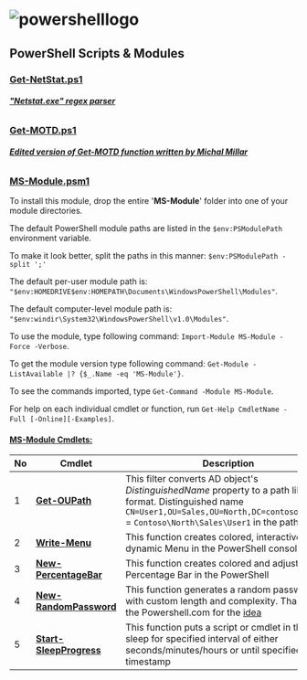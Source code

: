 # ![powershelllogo](https://cloud.githubusercontent.com/assets/6964549/17082276/0ded5776-5180-11e6-8276-d772295362b9.png)
## PowerShell Scripts & Modules

### [<ins>Get-NetStat.ps1</ins>](https://github.com/rgel/PowerShell/blob/master/SysAdminTools/Get-NetStat.ps1)

###### [<b>"Netstat.exe" regex parser</b>](http://www.lazywinadmin.com/2014/08/powershell-parse-this-netstatexe.html)

### [<ins>Get-MOTD.ps1</ins>](https://github.com/rgel/PowerShell/blob/master/Get-MOTD.ps1)

###### [<b>Edited version of Get-MOTD function written by Michal Millar</b>](http://www.ps1code.com/single-post/2016/07/16/How-to-create-colored-and-adjustable-Percentage-Bar-in-PowerShell)

### [<ins>MS-Module.psm1</ins>](https://github.com/rgel/PowerShell/blob/master/MS-Module/MS-Module.psm1)

To install this module, drop the entire '<b>MS-Module</b>' folder into one of your module directories.

The default PowerShell module paths are listed in the `$env:PSModulePath` environment variable.

To make it look better, split the paths in this manner: `$env:PSModulePath -split ';'`

The default per-user module path is: `"$env:HOMEDRIVE$env:HOMEPATH\Documents\WindowsPowerShell\Modules"`.

The default computer-level module path is: `"$env:windir\System32\WindowsPowerShell\v1.0\Modules"`.

To use the module, type following command: `Import-Module MS-Module -Force -Verbose`.

To get the module version type following command: `Get-Module -ListAvailable |? {$_.Name -eq 'MS-Module'}`.

To see the commands imported, type `Get-Command -Module MS-Module`.

For help on each individual cmdlet or function, run `Get-Help CmdletName -Full [-Online][-Examples]`.

#### <b><ins>MS-Module Cmdlets:</ins></b>

|No|Cmdlet|Description|
|----|----|----|
|1|[<b>Get-OUPath</b>](https://ps1code.com/category/powershell/ms-module/)|This filter converts AD object's <i>DistinguishedName</i> property to a path like format. Distinguished name `CN=User1,OU=Sales,OU=North,DC=contoso,DC=com` = `Contoso\North\Sales\User1` in the path format|
|2|[<b>Write-Menu</b>](https://ps1code.com/category/powershell/ms-module/)|This function creates colored, interactive and dynamic Menu in the PowerShell console|
|3|[<b>New-PercentageBar</b>](https://ps1code.com/2016/07/16/percentage-bar-powershell)|This function creates colored and adjustable Percentage Bar in the PowerShell|
|4|[<b>New-RandomPassword</b>](https://cloud.githubusercontent.com/assets/6964549/17292816/ec6ad06c-57f4-11e6-9c36-7ead98ba6e99.png)|This function generates a random password with custom length and complexity. Thanks to the Powershell.com for the [idea](http://powershell.com/cs/blogs/tips/archive/2016/05/23/one-liner-random-password-generator.aspx)|
|5|[<b>Start-SleepProgress</b>](https://ps1code.com/category/powershell/ms-module/)|This function puts a script or cmdlet in the sleep for specified interval of either seconds/minutes/hours or until specified timestamp|

